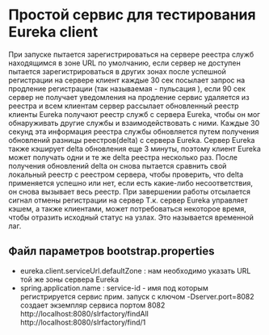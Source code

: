 # Простой сервис для тестирования Eureka client
При запуске пытается зарегистрироваться на сервере реестра служб 
находящимся в зоне URL по умолчанию, если сервер не доступен пытается зарегистрироваться 
в других зонах 
после успешной регистрации на сервере клиент каждые 30 сек посылает запрос на продление 
регистрации (так называемая - пульсация ), если 90 сек сервер не получает уведомления на 
продление сервис удаляется из реестра и всем клиентам сервер рассылает обновленный реестр 
клиенты Eureka получают реестр служб с сервера Eureka, 
чтобы он мог обнаруживать другие службы и взаимодействовать с ними. 
Каждые 30 секунд эта информация реестра службы обновляется путем получения 
обновлений разницы реестров(delta) с сервера Eureka.
Сервер Eureka также кэширует delta обновления  еще 3 минуты, 
поэтому клиент Eureka может получать одни и те же  delta реестра несколько раз.
После получения обновлений delta он снова пытается сравнить свой локальный реестр с реестром сервера, 
чтобы проверить, что delta применяется успешно или нет, если есть какие-либо несоответствия, 
он снова вызывает весь реестр.
При завершении работы отсылается сигнал отмены регистрации на сервер
Т.к. сервер Eureka управляет кэшем, а также клиентами, может потребоваться некоторое время, 
чтобы отразить исходный статус на узлах. Это называется временной лаг.
## Файл параметров bootstrap.properties
   * eureka.client.serviceUrl.defaultZone : нам необходимо указать  URL той же зоны сервера Eureka
   * spring.application.name : service-id - имя под которым регистрируется сервис
прим. запуск с ключом  -Dserver.port=8082  создает экземпляр сервиса портом 8082
 http://localhost:8080/slrfactory/findAll
 http://localhost:8080/slrfactory/find/1
